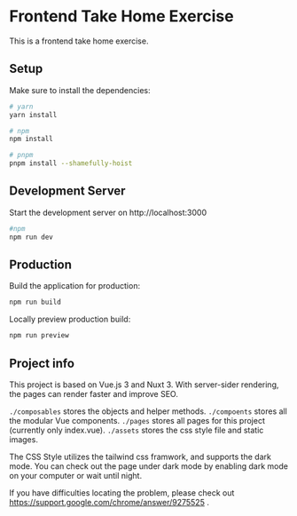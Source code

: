 # Frontend Take Home Exercise

This is a frontend take home exercise.

## Setup

Make sure to install the dependencies:

```bash
# yarn
yarn install

# npm
npm install

# pnpm
pnpm install --shamefully-hoist
```

## Development Server

Start the development server on http://localhost:3000

```bash
#npm
npm run dev
```

## Production

Build the application for production:

```bash
npm run build
```

Locally preview production build:

```bash
npm run preview
```

## Project info

This project is based on Vue.js 3 and Nuxt 3. With server-sider rendering, the pages can render faster and improve SEO.

`./composables` stores the objects and helper methods.
`./compoents` stores all the modular Vue components.
`./pages` stores all pages for this project (currently only index.vue).
`./assets` stores the css style file and static images.

The CSS Style utilizes the tailwind css framwork, and supports the dark mode. You can check out the page under dark mode by enabling dark mode on your computer or wait until night.

If you have difficulties locating the problem, please check out https://support.google.com/chrome/answer/9275525 .
